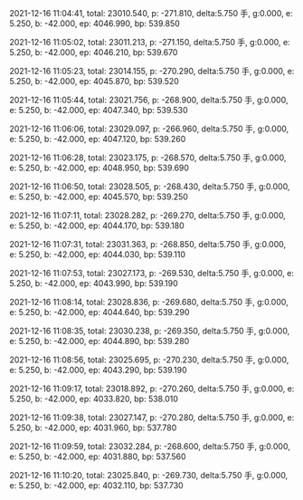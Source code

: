 2021-12-16 11:04:41, total: 23010.540, p: -271.810, delta:5.750 手, g:0.000, e: 5.250, b: -42.000, ep: 4046.990, bp: 539.850

2021-12-16 11:05:02, total: 23011.213, p: -271.150, delta:5.750 手, g:0.000, e: 5.250, b: -42.000, ep: 4046.210, bp: 539.670

2021-12-16 11:05:23, total: 23014.155, p: -270.290, delta:5.750 手, g:0.000, e: 5.250, b: -42.000, ep: 4045.870, bp: 539.520

2021-12-16 11:05:44, total: 23021.756, p: -268.900, delta:5.750 手, g:0.000, e: 5.250, b: -42.000, ep: 4047.340, bp: 539.530

2021-12-16 11:06:06, total: 23029.097, p: -266.960, delta:5.750 手, g:0.000, e: 5.250, b: -42.000, ep: 4047.120, bp: 539.260

2021-12-16 11:06:28, total: 23023.175, p: -268.570, delta:5.750 手, g:0.000, e: 5.250, b: -42.000, ep: 4048.950, bp: 539.690

2021-12-16 11:06:50, total: 23028.505, p: -268.430, delta:5.750 手, g:0.000, e: 5.250, b: -42.000, ep: 4045.570, bp: 539.250

2021-12-16 11:07:11, total: 23028.282, p: -269.270, delta:5.750 手, g:0.000, e: 5.250, b: -42.000, ep: 4044.170, bp: 539.180

2021-12-16 11:07:31, total: 23031.363, p: -268.850, delta:5.750 手, g:0.000, e: 5.250, b: -42.000, ep: 4044.030, bp: 539.110

2021-12-16 11:07:53, total: 23027.173, p: -269.530, delta:5.750 手, g:0.000, e: 5.250, b: -42.000, ep: 4043.990, bp: 539.190

2021-12-16 11:08:14, total: 23028.836, p: -269.680, delta:5.750 手, g:0.000, e: 5.250, b: -42.000, ep: 4044.640, bp: 539.290

2021-12-16 11:08:35, total: 23030.238, p: -269.350, delta:5.750 手, g:0.000, e: 5.250, b: -42.000, ep: 4044.890, bp: 539.280

2021-12-16 11:08:56, total: 23025.695, p: -270.230, delta:5.750 手, g:0.000, e: 5.250, b: -42.000, ep: 4043.290, bp: 539.190

2021-12-16 11:09:17, total: 23018.892, p: -270.260, delta:5.750 手, g:0.000, e: 5.250, b: -42.000, ep: 4033.820, bp: 538.010

2021-12-16 11:09:38, total: 23027.147, p: -270.280, delta:5.750 手, g:0.000, e: 5.250, b: -42.000, ep: 4031.960, bp: 537.780

2021-12-16 11:09:59, total: 23032.284, p: -268.600, delta:5.750 手, g:0.000, e: 5.250, b: -42.000, ep: 4031.880, bp: 537.560

2021-12-16 11:10:20, total: 23025.840, p: -269.730, delta:5.750 手, g:0.000, e: 5.250, b: -42.000, ep: 4032.110, bp: 537.730